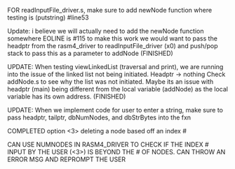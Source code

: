 FOR readInputFile_driver.s, make sure to add newNode function where testing is (putstring) #line53

Update: i believe we will actually need to add the newNode function somewhere EOLINE is #115 to make this work we would want to pass the headptr from the rasm4_driver to readInputFile_driver (x0) and push/pop stack to pass this as a parameter to addNode (FINISHED)

UPDATE: When testing viewLinkedList (traversal and print), we are running into the issue of the linked list not being initiated. Headptr -> nothing
Check addNode.s to see why the list was not initiated. Maybe its an issue with headptr (main) being different from the local variable (addNode) as the local variable has its own address. (FINISHED)

UPDATE: When we implement code for user to enter a string, make sure to pass headptr, tailptr, dbNumNodes, and dbStrBytes into the fxn

COMPLETED option <3> deleting a node based off an index #

CAN USE NUMNODES IN RASM4_DRIVER TO CHECK IF THE INDEX # INPUT BY THE USER (<3>) IS BEYOND THE # OF NODES. CAN THROW AN ERROR MSG AND REPROMPT THE USER
